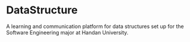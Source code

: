 # DataStructure
A learning and communication platform for data structures set up for the Software Engineering major at Handan University.
